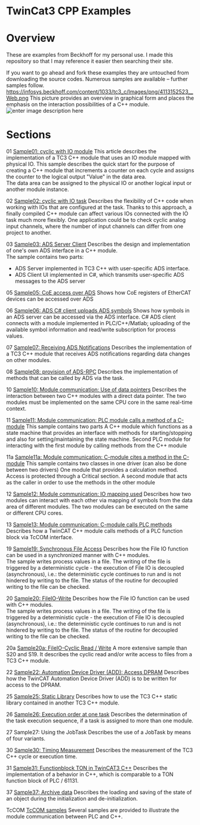  # TwinCat3 CPP Examples
 
# Overview
These are examples from Beckhoff for my personal use. I made this repository so that I may reference it easier then searching their site. 

If you want to go ahead and fork these examples they are untouched from downloading the source codes.
Numerous samples are available – further samples follow.
https://infosys.beckhoff.com/content/1033/tc3_c/Images/png/4113152523__Web.png
This picture provides an overview in graphical form and places the emphasis on the interaction 
possibilities of a C++ module.
![enter image description here](https://infosys.beckhoff.com/content/1033/tc3_c/Images/png/4113152523__Web.png)


# Sections


01
[Sample01: cyclic with IO module](https://infosys.beckhoff.com/content/1033/tc3_c/36028797130534795.html)
This article describes the implementation of a TC3 C++ module that uses an IO module mapped with physical IO. This sample describes the quick start for the purpose of creating a C++ module that increments a counter on each cycle and assigns the counter to the logical output "Value" in the data area.  
The data area can be assigned to the physical IO or another logical input or another module instance.

02
[Sample02: cyclic with IO task](https://infosys.beckhoff.com/content/1033/tc3_c/45035996385276811.html)
Describes the flexibility of C++ code when working with IOs that are configured at the task. Thanks to this approach, a finally compiled C++ module can affect various IOs connected with the IO task much more flexibly. One application could be to check cyclic analog input channels, where the number of input channels can differ from one project to another.

03
[Sample03: ADS Server Client](https://infosys.beckhoff.com/content/1033/tc3_c/90071992660007691.html)
Describes the design and implementation of one's own ADS interface in a C++ module.  
The sample contains two parts:  
- ADS Server implemented in TC3 C++ with user-specific ADS interface.  
- ADS Client UI implemented in C#, which transmits user-specific ADS messages to the ADS server

05
[Sample05: CoE access over ADS](https://infosys.beckhoff.com/content/1033/tc3_c/45035996386305803.html)
Shows how CoE registers of EtherCAT devices can be accessed over ADS

06
[Sample06: ADS C# client uploads ADS symbols](https://infosys.beckhoff.com/content/1033/tc3_c/27021597876824843.html)
Shows how symbols in an ADS server can be accessed via the ADS interface. C# ADS client connects with a module implemented in PLC/C++/Matlab; uploading of the available symbol information and read/write subscription for process values.

07
[Sample07: Receiving ADS Notifications](https://infosys.beckhoff.com/content/1033/tc3_c/45035996764281995.html)
Describes the implementation of a TC3 C++ module that receives ADS notifications regarding data changes on other modules.

08
[Sample08: provision of ADS-RPC](https://infosys.beckhoff.com/content/1033/tc3_c/36028798996935691.html)
Describes the implementation of methods that can be called by ADS via the task.

10
[Sample10: Module communication: Use of data pointers](https://infosys.beckhoff.com/content/1033/tc3_c/36028797131566859.html)
Describes the interaction between two C++ modules with a direct data pointer. The two modules must be implemented on the same CPU core in the same real-time context.

11
[Sample11: Module communication: PLC module calls a method of a C-module](https://infosys.beckhoff.com/content/1033/tc3_c/90071992660013835.html)
This sample contains two parts
A C++ module which functions as a state machine that provides an interface with methods for starting/stopping and also for setting/maintaining the state machine.
Second PLC module for interacting with the first module by calling methods from the C++ module

11a
[Sample11a: Module communication: C-module cites a method in the C-module](https://infosys.beckhoff.com/content/1033/tc3_c/54043195641053835.html)
This sample contains two classes in one driver (can also be done between two drivers)
One module that provides a calculation method. Access is protected through a Critical section.
A second module that acts as the caller in order to use the methods in the other module

12
[Sample12: Module communication: IO mapping used](https://infosys.beckhoff.com/content/1033/tc3_c/36028797131572875.html)
Describes how two modules can interact with each other via mapping of symbols from the data area of different modules. The two modules can be executed on the same or different CPU cores.

13
[Sample13: Module communication: C-module calls PLC methods](https://infosys.beckhoff.com/content/1033/tc3_c/18014399398539403.html)
Describes how a TwinCAT C++ module calls methods of a PLC function block via TcCOM interface.

19
[Sample19: Synchronous File Access](https://infosys.beckhoff.com/content/1033/tc3_c/45035996386314891.html)
Describes how the File IO function can be used in a synchronized manner with C++ modules.  
The sample writes process values in a file. The writing of the file is triggered by a deterministic cycle - the execution of File IO is decoupled (asynchronous), i.e.: the deterministic cycle continues to run and is not hindered by writing to the file. The status of the routine for decoupled writing to the file can be checked.

20
[Sample20: FileIO-Write](https://infosys.beckhoff.com/content/1033/tc3_c/45035996386315915.html)
Describes how the File IO function can be used with C++ modules.  
The sample writes process values in a file. The writing of the file is triggered by a deterministic cycle - the execution of File IO is decoupled (asynchronous), i.e.: the deterministic cycle continues to run and is not hindered by writing to the file. The status of the routine for decoupled writing to the file can be checked.

20a
[Sample20a: FileIO-Cyclic Read / Write](https://infosys.beckhoff.com/content/1033/tc3_c/81064793665789963.html)
A more extensive sample than S20 and S19. It describes the cyclic read and/or write access to files from a TC3 C++ module.

22
[Sample22: Automation Device Driver (ADD): Access DPRAM](https://infosys.beckhoff.com/content/1033/tc3_c/36028797131575947.html)
Describes how the TwinCAT Automation Device Driver (ADD) is to be written for access to the DPRAM.

25
[Sample25: Static Library](https://infosys.beckhoff.com/content/1033/tc3_c/54043195641058955.html)
Describes how to use the TC3 C++ static library contained in another TC3 C++ module.

26
[Sample26: Execution order at one task](https://infosys.beckhoff.com/content/1033/tc3_c/45035997102521355.html)
Describes the determination of the task execution sequence, if a task is assigned to more than one module.

27
Sample27: Using the JobTask
Describes the use of a JobTask by means of four variants.

30
[Sample30: Timing Measurement](https://infosys.beckhoff.com/content/1033/tc3_c/45035996386318987.html)
Describes the measurement of the TC3 C++ cycle or execution time.

31
[Sample31: Functionblock TON in TwinCAT3 C++](https://infosys.beckhoff.com/content/1033/tc3_c/18014399543502731.html)
Describes the implementation of a behavior in C++, which is comparable to a TON function block of PLC / 61131.

37
[Sample37: Archive data](https://infosys.beckhoff.com/content/1033/tc3_c/45035996386321035.html)
Describes the loading and saving of the state of an object during the initialization and de-initialization.

TcCOM
[TcCOM samples](https://infosys.beckhoff.com/content/1033/tc3_c/9007201591219083.html)
Several samples are provided to illustrate the module communication between PLC and C++.
